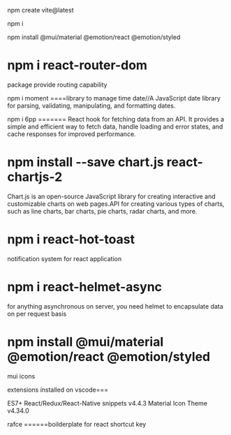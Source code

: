 
npm create vite@latest

npm i

npm install @mui/material @emotion/react @emotion/styled

npm i react-router-dom
=======
package provide routing capability

npm i moment ====library to manage time date//A JavaScript date library for parsing, validating, manipulating, and formatting dates.


npm i 6pp ======= React hook for fetching data from an API. It provides a simple and efficient way to fetch data, handle loading and error states, and cache responses for improved performance.


npm install --save chart.js react-chartjs-2
=======
Chart.js is an open-source JavaScript library for creating interactive and customizable charts on web pages.API for creating various types of charts, such as line charts, bar charts, pie charts, radar charts, and more.

npm i react-hot-toast
=======
notification system for react application


npm i react-helmet-async
=======
for anything asynchronous on server, you need helmet to encapsulate data on per request basis


npm install @mui/material @emotion/react @emotion/styled
=======
mui icons


extensions installed on vscode===

ES7+ React/Redux/React-Native snippets
v4.4.3
Material Icon Theme
v4.34.0



rafce ======boilderplate for react shortcut key




